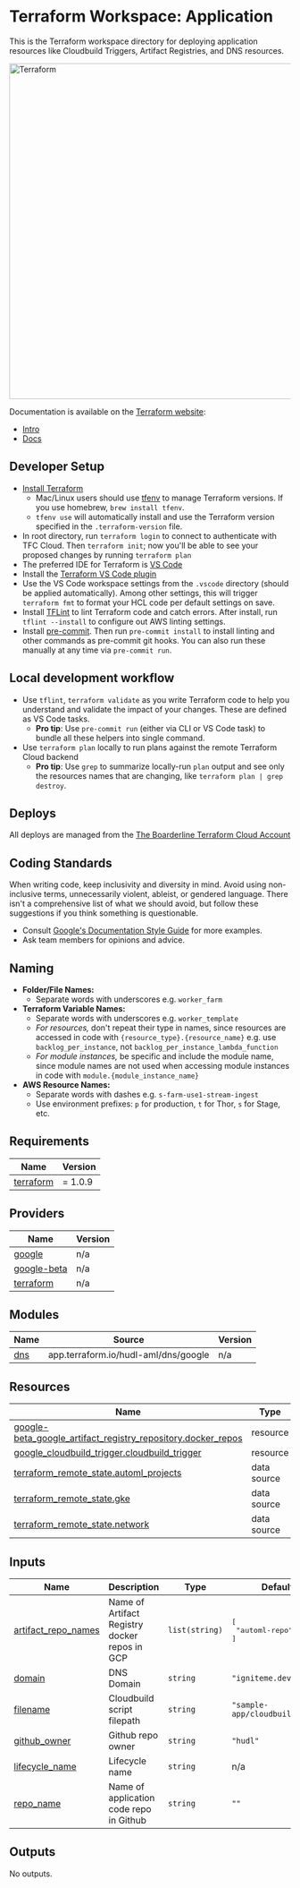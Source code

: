 # Terraform Workspace: Application

This is the Terraform workspace directory for deploying application resources like Cloudbuild Triggers, Artifact Registries, and DNS resources.

<img alt="Terraform" src="https://www.terraform.io/assets/images/logo-text-8c3ba8a6.svg" width="600px">

Documentation is available on the [Terraform website](http://www.terraform.io):

- [Intro](https://www.terraform.io/intro/index.html)
- [Docs](https://www.terraform.io/docs/index.html)

## Developer Setup

- [Install Terraform](https://learn.hashicorp.com/terraform/getting-started/install.html)
  - Mac/Linux users should use [tfenv](https://github.com/tfutils/tfenv) to manage Terraform versions. If you use homebrew, `brew install tfenv`.
  - `tfenv use` will automatically install and use the Terraform version specified in the `.terraform-version` file.
- In root directory, run `terraform login` to connect to authenticate with TFC Cloud. Then `terraform init`; now you'll be able to see your proposed changes by running `terraform plan`
- The preferred IDE for Terraform is [VS Code](https://code.visualstudio.com/download)
- Install the [Terraform VS Code plugin](https://marketplace.visualstudio.com/items?itemName=mauve.terraform)
- Use the VS Code workspace settings from the `.vscode` directory (should be applied automatically). Among other settings, this will trigger `terraform fmt` to format your HCL code per default settings on save.
- Install [TFLint](https://github.com/terraform-linters/tflint#installation) to lint Terraform code and catch errors. After install, run `tflint --install` to configure out AWS linting settings.
- Install [pre-commit](https://pre-commit.com/#installation). Then run `pre-commit install` to install linting and other commands as pre-commit git hooks. You can also run these manually at any time via `pre-commit run`.

## Local development workflow

- Use `tflint`, `terraform validate` as you write Terraform code to help you understand and validate the impact of your changes. These are defined as VS Code tasks.
  - **Pro tip**: Use `pre-commit run` (either via CLI or VS Code task) to bundle all these helpers into single command.
- Use `terraform plan` locally to run plans against the remote Terraform Cloud backend
  - **Pro tip**: Use `grep` to summarize locally-run `plan` output and see only the resources names that are changing, like `terraform plan | grep destroy`.

## Deploys

All deploys are managed from the [The Boarderline Terraform Cloud Account](https://app.terraform.io/app/lakegames/workspaces)

## Coding Standards

When writing code, keep inclusivity and diversity in mind. Avoid using non-inclusive terms, unnecessarily violent, ableist, or gendered language. There isn't a comprehensive list of what we should avoid, but follow these suggestions if you think something is questionable.

- Consult [Google's Documentation Style Guide](https://developers.google.com/style/inclusive-documentation) for more examples.
- Ask team members for opinions and advice.

## Naming

- **Folder/File Names:**
  - Separate words with underscores e.g. `worker_farm`
- **Terraform Variable Names:**
  - Separate words with underscores e.g. `worker_template`
  - _For resources,_ don't repeat their type in names, since resources are accessed in code with `{resource_type}.{resource_name}` e.g. use `backlog_per_instance`, not `backlog_per_instance_lambda_function`
  - _For module instances,_ be specific and include the module name, since module names are not used when accessing module instances in code with `module.{module_instance_name}`
- **AWS Resource Names:**
  - Separate words with dashes e.g. `s-farm-use1-stream-ingest`
  - Use environment prefixes: `p` for production, `t` for Thor, `s` for Stage, etc.


<!-- BEGIN_TF_DOCS -->
## Requirements

| Name | Version |
|------|---------|
| <a name="requirement_terraform"></a> [terraform](#requirement\_terraform) | = 1.0.9 |

## Providers

| Name | Version |
|------|---------|
| <a name="provider_google"></a> [google](#provider\_google) | n/a |
| <a name="provider_google-beta"></a> [google-beta](#provider\_google-beta) | n/a |
| <a name="provider_terraform"></a> [terraform](#provider\_terraform) | n/a |

## Modules

| Name | Source | Version |
|------|--------|---------|
| <a name="module_dns"></a> [dns](#module\_dns) | app.terraform.io/hudl-aml/dns/google | n/a |

## Resources

| Name | Type |
|------|------|
| [google-beta_google_artifact_registry_repository.docker_repos](https://registry.terraform.io/providers/hashicorp/google-beta/latest/docs/resources/google_artifact_registry_repository) | resource |
| [google_cloudbuild_trigger.cloudbuild_trigger](https://registry.terraform.io/providers/hashicorp/google/latest/docs/resources/cloudbuild_trigger) | resource |
| [terraform_remote_state.automl_projects](https://registry.terraform.io/providers/hashicorp/terraform/latest/docs/data-sources/remote_state) | data source |
| [terraform_remote_state.gke](https://registry.terraform.io/providers/hashicorp/terraform/latest/docs/data-sources/remote_state) | data source |
| [terraform_remote_state.network](https://registry.terraform.io/providers/hashicorp/terraform/latest/docs/data-sources/remote_state) | data source |

## Inputs

| Name | Description | Type | Default | Required |
|------|-------------|------|---------|:--------:|
| <a name="input_artifact_repo_names"></a> [artifact\_repo\_names](#input\_artifact\_repo\_names) | Name of Artifact Registry docker repos in GCP | `list(string)` | <pre>[<br>  "automl-repo"<br>]</pre> | no |
| <a name="input_domain"></a> [domain](#input\_domain) | DNS Domain | `string` | `"igniteme.dev"` | no |
| <a name="input_filename"></a> [filename](#input\_filename) | Cloudbuild script filepath | `string` | `"sample-app/cloudbuild.yaml"` | no |
| <a name="input_github_owner"></a> [github\_owner](#input\_github\_owner) | Github repo owner | `string` | `"hudl"` | no |
| <a name="input_lifecycle_name"></a> [lifecycle\_name](#input\_lifecycle\_name) | Lifecycle name | `string` | n/a | yes |
| <a name="input_repo_name"></a> [repo\_name](#input\_repo\_name) | Name of application code repo in Github | `string` | `""` | no |

## Outputs

No outputs.
<!-- END_TF_DOCS -->
